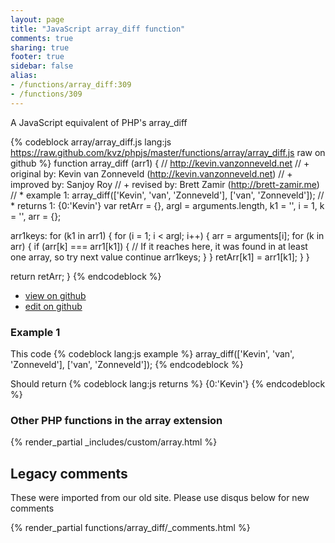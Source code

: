 ```yaml
---
layout: page
title: "JavaScript array_diff function"
comments: true
sharing: true
footer: true
sidebar: false
alias:
- /functions/array_diff:309
- /functions/309
---
```

<!-- Generated by Rakefile:build -->
A JavaScript equivalent of PHP's array_diff

{% codeblock array/array_diff.js lang:js https://raw.github.com/kvz/phpjs/master/functions/array/array_diff.js raw on github %}
function array_diff (arr1) {
  // http://kevin.vanzonneveld.net
  // +   original by: Kevin van Zonneveld (http://kevin.vanzonneveld.net)
  // +   improved by: Sanjoy Roy
  // +    revised by: Brett Zamir (http://brett-zamir.me)
  // *     example 1: array_diff(['Kevin', 'van', 'Zonneveld'], ['van', 'Zonneveld']);
  // *     returns 1: {0:'Kevin'}
  var retArr = {},
    argl = arguments.length,
    k1 = '',
    i = 1,
    k = '',
    arr = {};

  arr1keys: for (k1 in arr1) {
    for (i = 1; i < argl; i++) {
      arr = arguments[i];
      for (k in arr) {
        if (arr[k] === arr1[k1]) {
          // If it reaches here, it was found in at least one array, so try next value
          continue arr1keys;
        }
      }
      retArr[k1] = arr1[k1];
    }
  }

  return retArr;
}
{% endcodeblock %}

 - [view on github](https://github.com/kvz/phpjs/blob/master/functions/array/array_diff.js)
 - [edit on github](https://github.com/kvz/phpjs/edit/master/functions/array/array_diff.js)

### Example 1
This code
{% codeblock lang:js example %}
array_diff(['Kevin', 'van', 'Zonneveld'], ['van', 'Zonneveld']);
{% endcodeblock %}

Should return
{% codeblock lang:js returns %}
{0:'Kevin'}
{% endcodeblock %}


### Other PHP functions in the array extension
{% render_partial _includes/custom/array.html %}
## Legacy comments
These were imported from our old site. Please use disqus below for new comments
<div style="overflow-y: scroll; max-height: 500px;">
{% render_partial functions/array_diff/_comments.html %}
</div>
